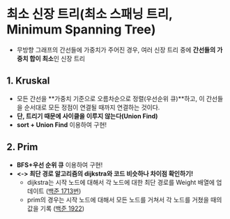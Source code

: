 
# 최소 신장 트리(최소 스패닝 트리, Minimum Spanning Tree)
-  무방향 그래프의 간선들에 가중치가 주어진 경우, 여러 신장 트리 중에 **간선들의 가중치 합이 최소**인 신장 트리


## 1. Kruskal
-  모든 간선을 **가중치 기준으로 오름차순으로 정렬(우선순위 큐)**하고, 이 간선들을 순서대로 모든 정점이 연결될 때까지 연결하는 것이다.
  - **단, 트리기 때문에 사이클을 이루지 않는다(Union Find)**
-  **sort + Union Find** 이용하여 구현! 


## 2. Prim 
- **BFS+우선 순위 큐** 이용하여 구현!
- **<-> 최단 경로 알고리즘의 dijkstra와 코드 비슷하나 차이점 확인하기!**
  - dijkstra는 시작 노드에 대해서 각 노드에 대한 최단 경로를 Weight 배열에 업데이트 ([백준 1713번](https://github.com/AAISSJ/AlgorithmStudy/blob/main/2024/Data%20Structure/Tree%26Graph/Short%20Cut/Dijkstra/1753.py))
  - prim의 경우는 시작 노드에 대해서 모든 노드를 거쳐서 각 노드를 거쳤을 때의 값을 기록 ([백준 1922](https://github.com/AAISSJ/AlgorithmStudy/blob/main/2024/Data%20Structure/Tree%26Graph/Minimum%20Spanning%20Tree/Prim/1922.py))
